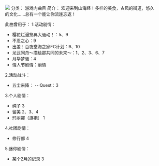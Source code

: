 ![](//static.kivo.wiki/images/music/cover/XLogmJQic4swJ9A11GEUGhzGmougHn40.png)
分类： 游戏内曲目
简介：
欢迎来到山海经！多样的美食，古风的街道，悠久的文化……总有一个能让你流连忘返！

此曲曾用于：
1.活动剧情：
 - 樱花烂漫祭典大骚动！：5、9
 - 不忍之心：9
 - 出差！百夜堂海之家FC计划：9、10
 - 龙武同舟～描绘那共同的未来～：1、2、3、6、7
 - 月华梦骚：4
 - 情人节剧情：丽情

2.活动战斗：
 - 五尘来降：
 -- Quest：3

3.个人剧情：
 - 纯子 3
 - 留美 2、3、4
 - 玛丽娜（旗袍） 1

4.社团剧情：
 - 修行部 4

5.迷你剧情：
 - 某个2月的记录 3

